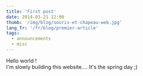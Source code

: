 ```yaml
---
title: 'First post'
date: 2014-03-21 12:00
thumb: '/img/blog/souris-et-chapeau-web.jpg'
lang_fr: '/fr/blog/premier-article'
tags:
  - announcements
  - misc
---
```


Hello world !   
I'm slowly building this website.... It's the spring day ;)

